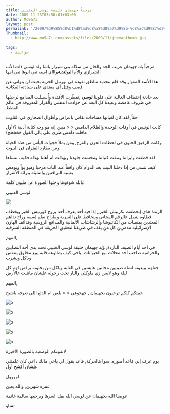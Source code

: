 ```yaml
---
title: مرحباً جهيمان خليفة لوسي العتيبي
date: 2009-11-23T03:50:01+03:00
author: Mo9a7i
layout: post
permalink: '/2009/%d9%85%d8%b1%d8%ad%d8%a8%d8%a7%d9%8b-%d8%ac%d9%87%d9%8a%d9%85%d8%a7%d9%86-%d8%ae%d9%84%d9%8a%d9%81%d8%a9-%d9%84%d9%88%d8%b3%d9%8a-%d8%a7%d9%84%d8%b9%d8%aa%d9%8a%d8%a8%d9%8a/'
Thumbnail:
  - http://www.mo9a7i.com/assets/files/2009/11/jhemanthumb.jpg

tags:
  - سواليف
---
```


مرحباً بك جهيمان عريب الجد والخال من سلالة بني شيراز باشا ولد لوسي ذات الأب الشيرازي والأم **البولندية**واااي امبيه تبي ابوها تبي امها

هذا الأسد المغوار وقد قام بتحديد مناطق نفوذه في بورتبل الحرية بحيث لن يتوانى عن قصف وقتل أي معتدي على سيادته المكانية

بعد حادثة إختطاف الغالية على قلوبنا **لوسي** ,تفطّرت الأفئدة وأُسبـِلَـت المدامع لرحيلها في ظروف غامضة وبعيدة كل البعد عن حوادث الدهس والفرار المعروفة في عالم القطط

حقاً, لقد كان لغيابها مساحات تقاس باعراض وأطوال الصحاري في القلوب

كانت الونيس في أوقات الوحدة والظلام الدامس < < مبين إنه مو وجه كتابة أدبية ؟(أول ماقلت دامس طرى على بالي الفول خخخخخ)

وكانت الرفيق الحنون في لحظات الحزن والفرح, ومن يملأ فجوات اليأس من هذه الحياة ومن يطارد الفئران في البيوت

لقد قطعت وايراتنا ونتفت كنباتنا ومخشت جلودنا وبهذلت أم أهلنا بهذلة فكيف ننساها

كيف ننسى من إذا دخلنا البيت بعد الدوام كان واقفاً عند الباب مرحبا وميو يواً ويومض بعينيه البراقتين والمليئة ببرائة الأشرار

بالله شوفوها وخلوا الصورة عن مليون كلمة:

لوسي العتيبي
  

![](assets/files/2009/11/lousy.jpg)

الزبدة هذي إنخطفت بكرنيش الخبر,, إذا فيه أحد يعرف أحد يروح كورنيش الخبر ويخطف قطاوة يتصل عالرقم المجاني وبنحافظ على السرية وماراح نعلم إسمه وراح نداهم المعتدين بمنصات من الكاتيوشا والرشاشات الألمانية والمدافع الروسية وقذائف الهاون الإسرائيلية مدمرين كل من يقف في طريقنا لتحقيق الحريقة في المنطقة الشرقية

المهم,

في احد أيام الصيف الباردة, وُلِد جهيمان خليفة لوسي العتيبي تحت يدي أحد النصابين والحرامية صاحب أحد محلات بيع الحيوانات, ياخي كيف يطاوعه قلبه يبيع مخلوق يتنفس وياكل ويشرب

جعلهم يبيعونه لشلة صينيين مجانين عايشين في الغابة وياكل تبن يخلونه يرقص لهم كل ليلة وهو لابس زي ماوكلي والنار تحت رجوله علشان ماتثبت عالأرض

المهم,

حبيتكم كلكم ترحبون بجهيمان , جهجوهي < < يلعن ام الدلع اللي تعرفه ياشيخ

![x](assets/files/2009/11/jheman5.png)

![x](assets/files/2009/11/jheman4.png)

![x](assets/files/2009/11/jheman.png)

![x](assets/files/2009/11/jheman2.png)

![x](assets/files/2009/11/jheman3.png)

لاتفوتكم الوضعية بالصورة الأخيرة

يوم عرف إني قاعد أصوره, سوا هالحركة, قاعد يقول لي ياخي مالك داعي كان علمتني علشان أكشخ أول

لوووول

عمره شهرين, والله يعين

عوضنا الله بجهيمان عن لوسي الله يفك اسرها ويرجعها سالمة غانمة

تشاو
